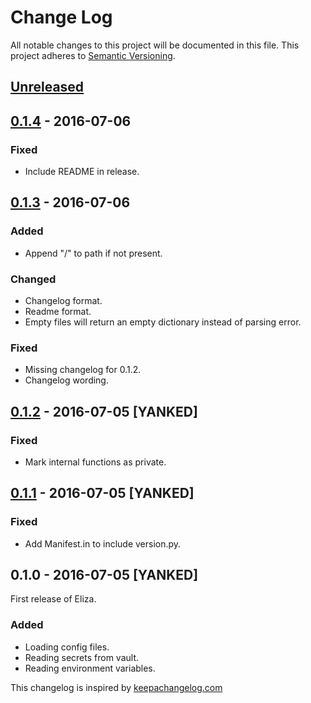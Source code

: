 # Change Log


All notable changes to this project will be documented in this file.
This project adheres to [Semantic Versioning](http://semver.org/).

## [Unreleased]

## [0.1.4] - 2016-07-06

### Fixed
- Include README in release.

## [0.1.3] - 2016-07-06

### Added
- Append "/" to path if not present.

### Changed
- Changelog format.
- Readme format.
- Empty files will return an empty dictionary instead of parsing error.

### Fixed
- Missing changelog for 0.1.2.
- Changelog wording.

## [0.1.2] - 2016-07-05 [YANKED]

### Fixed
- Mark internal functions as private.


## [0.1.1] - 2016-07-05 [YANKED]

### Fixed
- Add Manifest.in to include version.py.

## 0.1.0 - 2016-07-05 [YANKED]

First release of Eliza.

### Added
- Loading config files.
- Reading secrets from vault.
- Reading environment variables.

This changelog is inspired by [keepachangelog.com](http://http://keepachangelog.com/de/)

[Unreleased]: https://github.com/redvox/Eliza/compare/latest...HEAD
[0.1.1]: https://github.com/redvox/Eliza/compare/0.1.0...0.1.1
[0.1.2]: https://github.com/redvox/Eliza/compare/0.1.1...0.1.2
[0.1.3]: https://github.com/redvox/Eliza/compare/0.1.2...0.1.3
[0.1.4]: https://github.com/redvox/Eliza/compare/0.1.3...0.1.4
